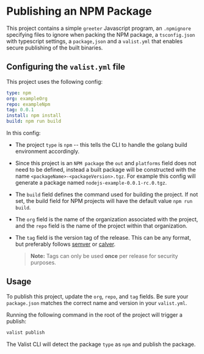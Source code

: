 # Publishing an NPM Package

This project contains a simple `greeter` Javascript program, an `.npmignore` specifying files to ignore when packing the NPM package, a `tsconfig.json` with typescript settings, a `package,json` and a `valist.yml` that enables secure publishing of the built binaries.

<!-- This project can be found at [https://app.valist.io/exampleorg/exampleNpm](https://app.valist.io/test/binary) -->

## Configuring the `valist.yml` file

This project uses the following config:

```yaml
type: npm
org: exampleOrg
repo: exampleNpm
tag: 0.0.1
install: npm install
build: npm run build
```

In this config:

* The project `type` is `npm` -- this tells the CLI to handle the golang build environment accordingly.

* Since this project is an `NPM package` the `out` and `platforms` field does not need to be defined, instead a built package will be constructed with the name `<packageName>-<packageVersion>.tgz`. For example this config will generate a package named `nodejs-example-0.0.1-rc.0.tgz`.

* The `build` field defines the command used for building the project. If not set, the build field for NPM projects will have the default value `npm run build`.

* The `org` field is the name of the organization associated with the project, and the `repo` field is the name of the project within that organization.

* The `tag` field is the version tag of the release. This can be any format, but preferably follows [semver](https://semver.org) or [calver](https://calver.org/).
  > **Note:** Tags can only be used **once** per release for security purposes.

## Usage

To publish this project, update the `org`, `repo`, and `tag` fields. Be sure your `package.json` matches the correct name and version in your `valist.yml`.

Running the following command in the root of the project will trigger a publish:

```bash
valist publish
```

The Valist CLI will detect the package `type` as `npm` and publish the package.
